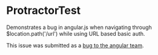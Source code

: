ProtractorTest
==============

Demonstrates a bug in angular.js when navigating through $location.path('/url') while using URL based basic auth.

This issue was submitted as a [bug to the angular team](https://github.com/angular/angular.js/issues/7321).
